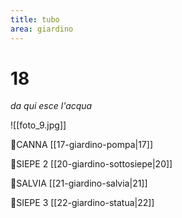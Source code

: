 ```yaml
---
title: tubo
area: giardino
---
```

# 18
_da qui esce l'acqua_

![[foto_9.jpg]]

👀CANNA [[17-giardino-pompa|17]]

👀SIEPE 2 [[20-giardino-sottosiepe|20]]

👀SALVIA [[21-giardino-salvia|21]]

👀SIEPE 3 [[22-giardino-statua|22]]

